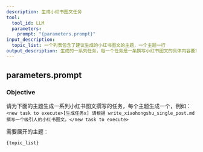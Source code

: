 ```yaml
---
description: 生成小红书图文任务
tool:
  tool_id: LLM
  parameters:
    prompt: "{parameters.prompt}"
input_description:
  topic_list: 一个列表包含了建议生成的小红书图文的主题，一个主题一行
output_description: 生成的一系列任务，每一个任务是一条撰写小红书图文的具体内容要求
---
```

## parameters.prompt

### Objective
请为下面的主题生成一系列小红书图文撰写的任务，每个主题生成一个，例如： `<new task to execute>[生成任务x] 请根据 write_xiaohongshu_single_post.md  撰写一个吸引人的小红书图文。</new task to execute>`

需要展开的主题：

```
{topic_list}
```